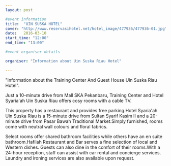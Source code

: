 ```yaml
---
layout: post

#event information
title:  "UIN SUSKA HOTEL"
cover: "http://www.reservasihotel.net/hotel_image/477936/477936-01.jpg"
date:   2016-03-10
start_time: "12:00"
end_time: "13:00"

#event organiser details

organiser: "Information about Uin Suska Riau Hotel"

---
```

"Information about the Training Center And Guest House Uin Suska Riau Hotel".

Just a 10-minute drive from Mall SKA Pekanbaru, Training Center and Hotel Syaria'ah Uin Suska Riau offers cosy rooms with a cable TV.

This property has a restaurant and provides free parking.Hotel Syaria'ah Uin Suska Riau is a 15-minute drive from Sultan Syarif Kasim II and a 20-minute drive from Pasar Bawah Traditional Market.Simply furnished, rooms come with neutral wall colours and floral fabrics. 

Select rooms offer shared bathroom facilities while others have an en suite bathroom.Hafilah Restaurant and Bar serves a fine selection of local and Western dishes. Guests can also dine in the comfort of their rooms.With a 24-hour reception, staff can assist with car rental and concierge services. Laundry and ironing services are also available upon request.
